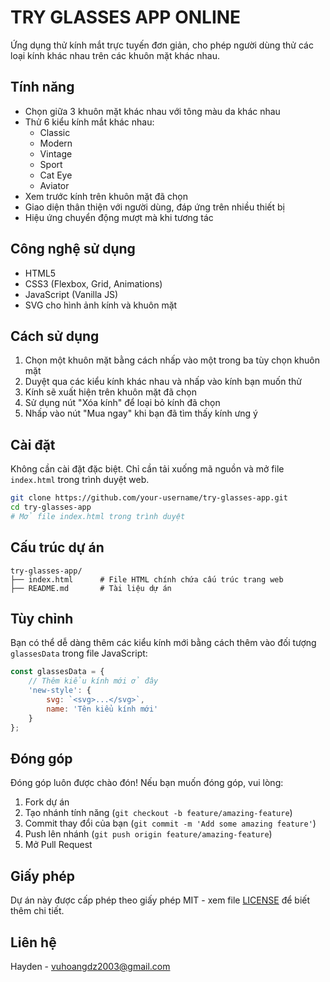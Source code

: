 # TRY GLASSES APP ONLINE

Ứng dụng thử kính mắt trực tuyến đơn giản, cho phép người dùng thử các loại kính khác nhau trên các khuôn mặt khác nhau.


## Tính năng

- Chọn giữa 3 khuôn mặt khác nhau với tông màu da khác nhau
- Thử 6 kiểu kính mắt khác nhau:
  - Classic
  - Modern
  - Vintage
  - Sport
  - Cat Eye
  - Aviator
- Xem trước kính trên khuôn mặt đã chọn
- Giao diện thân thiện với người dùng, đáp ứng trên nhiều thiết bị
- Hiệu ứng chuyển động mượt mà khi tương tác

## Công nghệ sử dụng

- HTML5
- CSS3 (Flexbox, Grid, Animations)
- JavaScript (Vanilla JS)
- SVG cho hình ảnh kính và khuôn mặt

## Cách sử dụng

1. Chọn một khuôn mặt bằng cách nhấp vào một trong ba tùy chọn khuôn mặt
2. Duyệt qua các kiểu kính khác nhau và nhấp vào kính bạn muốn thử
3. Kính sẽ xuất hiện trên khuôn mặt đã chọn
4. Sử dụng nút "Xóa kính" để loại bỏ kính đã chọn
5. Nhấp vào nút "Mua ngay" khi bạn đã tìm thấy kính ưng ý

## Cài đặt

Không cần cài đặt đặc biệt. Chỉ cần tải xuống mã nguồn và mở file `index.html` trong trình duyệt web.

```bash
git clone https://github.com/your-username/try-glasses-app.git
cd try-glasses-app
# Mở file index.html trong trình duyệt
```

## Cấu trúc dự án

```
try-glasses-app/
├── index.html      # File HTML chính chứa cấu trúc trang web
├── README.md       # Tài liệu dự án
```

## Tùy chỉnh

Bạn có thể dễ dàng thêm các kiểu kính mới bằng cách thêm vào đối tượng `glassesData` trong file JavaScript:

```javascript
const glassesData = {
    // Thêm kiểu kính mới ở đây
    'new-style': {
        svg: `<svg>...</svg>`,
        name: 'Tên kiểu kính mới'
    }
};
```

## Đóng góp

Đóng góp luôn được chào đón! Nếu bạn muốn đóng góp, vui lòng:

1. Fork dự án
2. Tạo nhánh tính năng (`git checkout -b feature/amazing-feature`)
3. Commit thay đổi của bạn (`git commit -m 'Add some amazing feature'`)
4. Push lên nhánh (`git push origin feature/amazing-feature`)
5. Mở Pull Request

## Giấy phép

Dự án này được cấp phép theo giấy phép MIT - xem file [LICENSE](LICENSE) để biết thêm chi tiết.

## Liên hệ

Hayden - [vuhoangdz2003@gmail.com](mailto:vuhoangdz2003@gmail.com)

